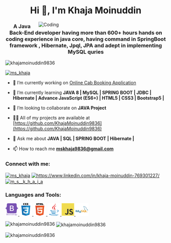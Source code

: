 
<h1 align="center">Hi 👋, I'm Khaja Moinuddin</h1>
<img align="right" alt="Coding" width="400" src="https://cdn.dribbble.com/users/1162077/screenshots/3848914/programmer.gif">

<h3 align="center">A Java Back-End developer having more than 600+ hours hands on coding experience in java core, having command in SpringBoot framework , Hibernate, Jpql, JPA and adept in implementing MySQL quries</h3>

<p align="left"> <img src="https://komarev.com/ghpvc/?username=khajamoinuddin9836&label=Profile%20views&color=0e75b6&style=flat" alt="khajamoinuddin9836" /> </p>

<p align="left"> <a href="https://twitter.com/ms_khaja" target="blank"><img src="https://img.shields.io/twitter/follow/ms_khaja?logo=twitter&style=for-the-badge" alt="ms_khaja" /></a> </p>

- 🔭 I’m currently working on [Online Cab Booking Application](https://github.com/KapilKumar7/Online-cab-booking)

- 🌱 I’m currently learning **JAVA 8 | MySQL | SPRING BOOT | JDBC | Hibernate | Advance JavaScript (ES6+) | HTML5 | CSS3 | Bootstrap5 |**

- 👯 I’m looking to collaborate on **JAVA Project**

- 👨‍💻 All of my projects are available at [https://github.com/KhajaMoinuddin9836](https://github.com/KhajaMoinuddin9836)

- 💬 Ask me about **JAVA | SQL | SPRING BOOT | Hibernate |**

- 📫 How to reach me **mskhaja9836@gmail.com**

<h3 align="left">Connect with me:</h3>
<p align="left">
<a href="https://twitter.com/ms_khaja" target="blank"><img align="center" src="https://raw.githubusercontent.com/rahuldkjain/github-profile-readme-generator/master/src/images/icons/Social/twitter.svg" alt="ms_khaja" height="30" width="40" /></a>
<a href="https://linkedin.com/in/https://www.linkedin.com/in/khaja-moinuddin-769301227/" target="blank"><img align="center" src="https://raw.githubusercontent.com/rahuldkjain/github-profile-readme-generator/master/src/images/icons/Social/linked-in-alt.svg" alt="https://www.linkedin.com/in/khaja-moinuddin-769301227/" height="30" width="40" /></a>
<a href="https://instagram.com/m_s__k_h_a_j_a" target="blank"><img align="center" src="https://raw.githubusercontent.com/rahuldkjain/github-profile-readme-generator/master/src/images/icons/Social/instagram.svg" alt="m_s__k_h_a_j_a" height="30" width="40" /></a>
</p>

<h3 align="left">Languages and Tools:</h3>
<p align="left"> <a href="https://getbootstrap.com" target="_blank" rel="noreferrer"> <img src="https://raw.githubusercontent.com/devicons/devicon/master/icons/bootstrap/bootstrap-plain-wordmark.svg" alt="bootstrap" width="40" height="40"/> </a> <a href="https://www.w3schools.com/css/" target="_blank" rel="noreferrer"> <img src="https://raw.githubusercontent.com/devicons/devicon/master/icons/css3/css3-original-wordmark.svg" alt="css3" width="40" height="40"/> </a> <a href="https://www.w3.org/html/" target="_blank" rel="noreferrer"> <img src="https://raw.githubusercontent.com/devicons/devicon/master/icons/html5/html5-original-wordmark.svg" alt="html5" width="40" height="40"/> </a> <a href="https://www.java.com" target="_blank" rel="noreferrer"> <img src="https://raw.githubusercontent.com/devicons/devicon/master/icons/java/java-original.svg" alt="java" width="40" height="40"/> </a> <a href="https://developer.mozilla.org/en-US/docs/Web/JavaScript" target="_blank" rel="noreferrer"> <img src="https://raw.githubusercontent.com/devicons/devicon/master/icons/javascript/javascript-original.svg" alt="javascript" width="40" height="40"/> </a> <a href="https://www.mysql.com/" target="_blank" rel="noreferrer"> <img src="https://raw.githubusercontent.com/devicons/devicon/master/icons/mysql/mysql-original-wordmark.svg" alt="mysql" width="40" height="40"/> </a> </p>

<p><img align="left" src="https://github-readme-stats.vercel.app/api/top-langs?username=khajamoinuddin9836&show_icons=true&locale=en&layout=compact" alt="khajamoinuddin9836" /></p>

<p>&nbsp;<img align="center" src="https://github-readme-stats.vercel.app/api?username=khajamoinuddin9836&show_icons=true&locale=en" alt="khajamoinuddin9836" /></p>

<p><img align="center" src="https://github-readme-streak-stats.herokuapp.com/?user=khajamoinuddin9836&" alt="khajamoinuddin9836" /></p>


